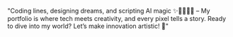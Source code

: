 "Coding lines, designing dreams, and scripting AI magic ✨👩‍💻🎨🤖 – My portfolio is where tech meets creativity, and every pixel tells a story. Ready to dive into my world? Let’s make innovation artistic! 🚀"
